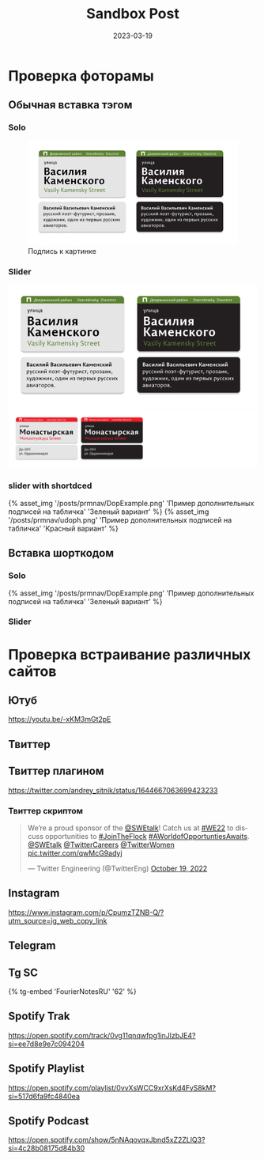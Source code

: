 ﻿---
layout: post
title: Sandbox Post
date: 2023-03-19
url: sandbox-post
permalink: "/posts/{{ url | slug }}/"
published: false
tags:
---
# Проверка фоторамы
## Обычная вставка тэгом
### Solo

<figure>
  <img src="/assets/img/posts/prmnav/DopExample.png" alt="Trulli">
  <figcaption>Подпись к картинке</figcaption>
</figure>

### Slider

<div class="fotorama" data-width="100%" data-height="800">
 <div><img src="/assets/img/posts/prmnav/DopExample.png" data-caption="Зеленый"></div>
 <div><img src="/assets/img/posts/prmnav/udoph.png" data-caption="Красный"></div>
</div>

### slider with shortdced
<div class="fotorama" data-width="100%" data-height="800"
     data-nav="dots">
     {% asset_img '/posts/prmnav/DopExample.png' 'Пример дополнительных подписей на табличка' 'Зеленый вариант' %}
     {% asset_img '/posts/prmnav/udoph.png' 'Пример дополнительных подписей на табличка' 'Красный вариант' %}
 
  
</div>

## Вставка шорткодом

### Solo

{% asset_img '/posts/prmnav/DopExample.png' 'Пример дополнительных подписей на табличка' 'Зеленый вариант' %}

### Slider

# Проверка встраивание различных сайтов

## Ютуб
https://youtu.be/-xKM3mGt2pE

## Твиттер

## Твиттер плагином

https://twitter.com/andrey_sitnik/status/1644667063699423233

### Твиттер скриптом

<blockquote class="twitter-tweet" data-dnt="true" data-theme="dark"><p lang="en" dir="ltr">We’re a proud sponsor of the <a href="https://twitter.com/SWEtalk?ref_src=twsrc%5Etfw">@SWEtalk</a>! Catch us at <a href="https://twitter.com/hashtag/WE22?src=hash&amp;ref_src=twsrc%5Etfw">#WE22</a> to discuss opportunities to <a href="https://twitter.com/hashtag/JoinTheFlock?src=hash&amp;ref_src=twsrc%5Etfw">#JoinTheFlock</a> <a href="https://twitter.com/hashtag/AWorldofOpportuntiesAwaits?src=hash&amp;ref_src=twsrc%5Etfw">#AWorldofOpportuntiesAwaits</a>. <a href="https://twitter.com/SWEtalk?ref_src=twsrc%5Etfw">@SWEtalk</a> <a href="https://twitter.com/TwitterCareers?ref_src=twsrc%5Etfw">@TwitterCareers</a> <a href="https://twitter.com/TwitterWomen?ref_src=twsrc%5Etfw">@TwitterWomen</a> <a href="https://t.co/qwMcG9adyj">pic.twitter.com/qwMcG9adyj</a></p>&mdash; Twitter Engineering (@TwitterEng) <a href="https://twitter.com/TwitterEng/status/1582764965252907008?ref_src=twsrc%5Etfw">October 19, 2022</a></blockquote> <script async src="https://platform.twitter.com/widgets.js" charset="utf-8"></script>
<script async src="https://platform.twitter.com/widgets.js" charset="utf-8"></script>

## Instagram
https://www.instagram.com/p/CpumzTZNB-Q/?utm_source=ig_web_copy_link

## Telegram

## Tg SC

{% tg-embed 'FourierNotesRU' '62' %}

## Spotify Trak

https://open.spotify.com/track/0vg11qnqwfpg1inJlzbJE4?si=ee7d8e9e7c094204

## Spotify Playlist

https://open.spotify.com/playlist/0vvXsWCC9xrXsKd4FyS8kM?si=517d6fa9fc4840ea

## Spotify Podcast 

https://open.spotify.com/show/5nNAqovqxJbnd5xZ2ZLlQ3?si=4c28b08175d84b30
